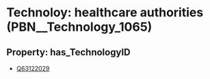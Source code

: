 # Technoloy: __healthcare authorities__ (PBN__Technology_1065)

## Property: has_TechnologyID

* [Q63122029](Q63122029)

